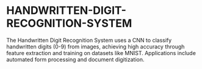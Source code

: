 # HANDWRITTEN-DIGIT-RECOGNITION-SYSTEM
The Handwritten Digit Recognition System uses a CNN to classify handwritten digits (0-9) from images, achieving high accuracy through feature extraction and training on datasets like MNIST. Applications include automated form processing and document digitization.
